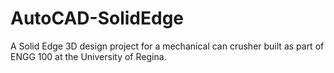 # AutoCAD-SolidEdge
A Solid Edge 3D design project for a mechanical can crusher built as part of ENGG 100 at the University of Regina.
